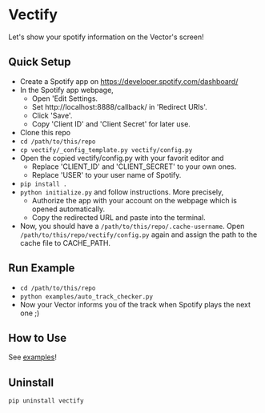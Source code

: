 # Vectify
Let's show your spotify information on the Vector's screen!

## Quick Setup
- Create a Spotify app on https://developer.spotify.com/dashboard/
- In the Spotify app webpage,
    - Open 'Edit Settings.
    - Set http://localhost:8888/callback/ in 'Redirect URIs'.
    - Click 'Save'.
    - Copy 'Client ID' and 'Client Secret' for later use.
- Clone this repo
- `cd /path/to/this/repo`
- `cp vectify/_config_template.py vectify/config.py`
- Open the copied vectify/config.py with your favorit editor and
    - Replace 'CLIENT_ID' and 'CLIENT_SECRET' to your own ones.
    - Replace 'USER' to your user name of Spotify.
- `pip install .`
- `python initialize.py` and follow instructions. More precisely,
    - Authorize the app with your account on the webpage which is opened automatically.
    - Copy the redirected URL and paste into the terminal.
- Now, you should have a `/path/to/this/repo/.cache-username`. Open `/path/to/this/repo/vectify/config.py` again and assign the path to the cache file to CACHE_PATH.

## Run Example
- `cd /path/to/this/repo`
- `python examples/auto_track_checker.py`
- Now your Vector informs you of the track when Spotify plays the next one ;)

## How to Use
See [examples](https://github.com/ryosakagami/vectify/tree/master/examples)!

## Uninstall
`pip uninstall vectify`